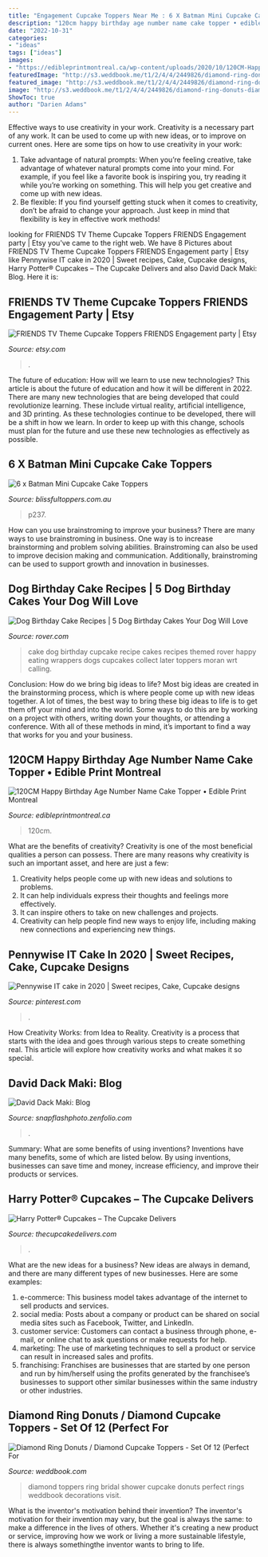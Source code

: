 ```yaml
---
title: "Engagement Cupcake Toppers Near Me : 6 X Batman Mini Cupcake Cake Toppers"
description: "120cm happy birthday age number name cake topper • edible print montreal"
date: "2022-10-31"
categories:
- "ideas"
tags: ["ideas"]
images:
- "https://edibleprintmontreal.ca/wp-content/uploads/2020/10/120CM-Happy-Birthday-Name-Number-d-800x800.jpeg"
featuredImage: "http://s3.weddbook.me/t1/2/4/4/2449826/diamond-ring-donuts-diamond-cupcake-toppers-set-of-12-perfect-for-a-bridal-shower-or-wedding.jpg"
featured_image: "http://s3.weddbook.me/t1/2/4/4/2449826/diamond-ring-donuts-diamond-cupcake-toppers-set-of-12-perfect-for-a-bridal-shower-or-wedding.jpg"
image: "http://s3.weddbook.me/t1/2/4/4/2449826/diamond-ring-donuts-diamond-cupcake-toppers-set-of-12-perfect-for-a-bridal-shower-or-wedding.jpg"
ShowToc: true
author: "Darien Adams"
---
```



Effective ways to use creativity in your work.
Creativity is a necessary part of any work. It can be used to come up with new ideas, or to improve on current ones. Here are some tips on how to use creativity in your work: 
1. Take advantage of natural prompts: When you’re feeling creative, take advantage of whatever natural prompts come into your mind. For example, if you feel like a favorite book is inspiring you, try reading it while you’re working on something. This will help you get creative and come up with new ideas. 
2. Be flexible: If you find yourself getting stuck when it comes to creativity, don’t be afraid to change your approach. Just keep in mind that flexibility is key in effective work methods! 

	

		
looking for FRIENDS TV Theme Cupcake Toppers FRIENDS Engagement party | Etsy you've came to the right web. We have 8 Pictures about FRIENDS TV Theme Cupcake Toppers FRIENDS Engagement party | Etsy like Pennywise IT cake in 2020 | Sweet recipes, Cake, Cupcake designs, Harry Potter® Cupcakes – The Cupcake Delivers and also David Dack Maki: Blog. Here it is:
		
    
## FRIENDS TV Theme Cupcake Toppers FRIENDS Engagement Party | Etsy

<img loading=lazy src="https://i.etsystatic.com/14390075/r/il/a3cf16/2027992438/il_794xN.2027992438_kusj.jpg" onerror="this.onerror=null;this.src='https://tse1.mm.bing.net/th?id=OIP.nWqEIAab7zfHdV5nBTXJVgHaJl&amp;pid=15.1';" alt="FRIENDS TV Theme Cupcake Toppers FRIENDS Engagement party | Etsy">

_Source: etsy.com_

>. 

	

The future of education: How will we learn to use new technologies?
This article is about the future of education and how it will be different in 2022. There are many new technologies that are being developed that could revolutionize learning. These include virtual reality, artificial intelligence, and 3D printing. As these technologies continue to be developed, there will be a shift in how we learn. In order to keep up with this change, schools must plan for the future and use these new technologies as effectively as possible.

    
## 6 X Batman Mini Cupcake Cake Toppers

<img loading=lazy src="https://www.blissfultoppers.com.au/uploads/6/5/9/4/6594994/s384939662443010864_p237_i36_w640.jpeg" onerror="this.onerror=null;this.src='https://tse1.mm.bing.net/th?id=OIP.Z7PV1kfToXa24X4GBucGbAHaFj&amp;pid=15.1';" alt="6 x Batman Mini Cupcake Cake Toppers">

_Source: blissfultoppers.com.au_

>p237. 

	

How can you use brainstroming to improve your business?
There are many ways to use brainstroming in business. One way is to increase brainstorming and problem solving abilities. Brainstroming can also be used to improve decision making and communication. Additionally, brainstroming can be used to support growth and innovation in businesses.

    
## Dog Birthday Cake Recipes | 5 Dog Birthday Cakes Your Dog Will Love

<img loading=lazy src="https://www.rover.com/blog/wp-content/uploads/2017/01/dog-cupcake-wrappers.jpg" onerror="this.onerror=null;this.src='https://tse3.mm.bing.net/th?id=OIP.eEbCxXW-XYAGWcfIBgXgdgHaG_&amp;pid=15.1';" alt="Dog Birthday Cake Recipes | 5 Dog Birthday Cakes Your Dog Will Love">

_Source: rover.com_

>cake dog birthday cupcake recipe cakes recipes themed rover happy eating wrappers dogs cupcakes collect later toppers moran wrt calling. 

	

Conclusion: How do we bring big ideas to life?
Most big ideas are created in the brainstorming process, which is where people come up with new ideas together. A lot of times, the best way to bring these big ideas to life is to get them off your mind and into the world. Some ways to do this are by working on a project with others, writing down your thoughts, or attending a conference. With all of these methods in mind, it’s important to find a way that works for you and your business.

    
## 120CM Happy Birthday Age Number Name Cake Topper • Edible Print Montreal

<img loading=lazy src="https://edibleprintmontreal.ca/wp-content/uploads/2020/10/120CM-Happy-Birthday-Name-Number-d-800x800.jpeg" onerror="this.onerror=null;this.src='https://tse4.mm.bing.net/th?id=OIP.9RbS5Vx0wBagivOJ2Vge_wHaHa&amp;pid=15.1';" alt="120CM Happy Birthday Age Number Name Cake Topper • Edible Print Montreal">

_Source: edibleprintmontreal.ca_

>120cm. 

	

What are the benefits of creativity?
Creativity is one of the most beneficial qualities a person can possess. There are many reasons why creativity is such an important asset, and here are just a few: 
1. Creativity helps people come up with new ideas and solutions to problems. 
2. It can help individuals express their thoughts and feelings more effectively.
3. It can inspire others to take on new challenges and projects.
4. Creativity can help people find new ways to enjoy life, including making new connections and experiencing new things.

    
## Pennywise IT Cake In 2020 | Sweet Recipes, Cake, Cupcake Designs

<img loading=lazy src="https://i.pinimg.com/736x/77/d0/f9/77d0f99389ab59bcfd9bc77a33d35229.jpg" onerror="this.onerror=null;this.src='https://tse2.mm.bing.net/th?id=OIP.3fJZKJUxDu6X8hGvJW5NUQHaNL&amp;pid=15.1';" alt="Pennywise IT cake in 2020 | Sweet recipes, Cake, Cupcake designs">

_Source: pinterest.com_

>. 

	

How Creativity Works: from Idea to Reality.
Creativity is a process that starts with the idea and goes through various steps to create something real. This article will explore how creativity works and what makes it so special.

    
## David Dack Maki: Blog

<img loading=lazy src="https://snapflashphoto.zenfolio.com/img/s/v-10/p13261901-5.jpg" onerror="this.onerror=null;this.src='https://tse3.mm.bing.net/th?id=OIP.bioMwXwE_C-JldlQ9fVmGwHaHa&amp;pid=15.1';" alt="David Dack Maki: Blog">

_Source: snapflashphoto.zenfolio.com_

>. 

	

Summary: What are some benefits of using inventions?
Inventions have many benefits, some of which are listed below. By using inventions, businesses can save time and money, increase efficiency, and improve their products or services.

    
## Harry Potter® Cupcakes – The Cupcake Delivers

<img loading=lazy src="https://i0.wp.com/www.thecupcakedelivers.com/wp-content/uploads/2021/04/0ed0a226-76dc-4087-a7cc-c587961b0cfa.jpg?resize=2048%2C2048&amp;ssl=1" onerror="this.onerror=null;this.src='https://tse3.mm.bing.net/th?id=OIP.Eu3iDRYHqTb6M6UMCI1vMAHaHa&amp;pid=15.1';" alt="Harry Potter® Cupcakes – The Cupcake Delivers">

_Source: thecupcakedelivers.com_

>. 

	

What are the new ideas for a business?
New ideas are always in demand, and there are many different types of new businesses. Here are some examples: 
1. e-commerce: This business model takes advantage of the internet to sell products and services. 
2. social media: Posts about a company or product can be shared on social media sites such as Facebook, Twitter, and LinkedIn. 
3. customer service: Customers can contact a business through phone, e-mail, or online chat to ask questions or make requests for help. 
4. marketing: The use of marketing techniques to sell a product or service can result in increased sales and profits. 
5. franchising: Franchises are businesses that are started by one person and run by him/herself using the profits generated by the franchisee’s businesses to support other similar businesses within the same industry or other industries.

    
## Diamond Ring Donuts / Diamond Cupcake Toppers - Set Of 12 (Perfect For

<img loading=lazy src="http://s3.weddbook.me/t1/2/4/4/2449826/diamond-ring-donuts-diamond-cupcake-toppers-set-of-12-perfect-for-a-bridal-shower-or-wedding.jpg" onerror="this.onerror=null;this.src='https://tse4.mm.bing.net/th?id=OIP.YynulSjQaGTmlH9fj2XOsAHaHa&amp;pid=15.1';" alt="Diamond Ring Donuts / Diamond Cupcake Toppers - Set Of 12 (Perfect For">

_Source: weddbook.com_

>diamond toppers ring bridal shower cupcake donuts perfect rings weddbook decorations visit. 

	

What is the inventor's motivation behind their invention?
The inventor's motivation for their invention may vary, but the goal is always the same: to make a difference in the lives of others. Whether it's creating a new product or service, improving how we work or living a more sustainable lifestyle, there is always somethingthe inventor wants to bring to life.

